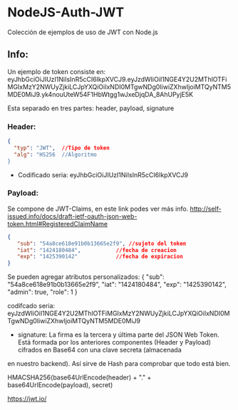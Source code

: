 # NodeJS-Auth-JWT

Colección de ejemplos de uso de JWT con Node.js

## Info:
Un ejemplo de token consiste en:
eyJhbGciOiJIUzI1NiIsInR5cCI6IkpXVCJ9.eyJzdWIiOiI1NGE4Y2U2MThlOTFiMGIxMzY2NWUyZjkiLCJpYXQiOiIxNDI0MTgwNDg0IiwiZXhwIjoiMTQyNTM5MDE0MiJ9.yk4nouUteW54F1HbWtgg1wJxeDjqDA_8AhUPyjE5K

Esta separado en tres partes: header, payload, signature

### Header:
```json
{
  "typ": "JWT",  //Tipo de token
  "alg": "HS256  //Algoritmo
}
```
- Codificado seria: eyJhbGciOiJIUzI1NiIsInR5cCI6IkpXVCJ9

### Payload:
Se compone de JWT-Claims, en este link podes ver más info. 
http://self-issued.info/docs/draft-ietf-oauth-json-web-token.html#RegisteredClaimName

```json
{
   "sub": "54a8ce618e91b0b13665e2f9", //sujeto del token
   "iat": "1424180484",		      //fecha de creacion
   "exp": "1425390142"		      //fecha de expiracion
}
```

Se pueden agregar atributos personalizados:
{
   "sub": "54a8ce618e91b0b13665e2f9",
   "iat": "1424180484",
   "exp": "1425390142",
   "admin": true,
   "role": 1
}

codifcado seria:
eyJzdWIiOiI1NGE4Y2U2MThlOTFiMGIxMzY2NWUyZjkiLCJpYXQiOiIxNDI0MTgwNDg0IiwiZXhwIjoiMTQyNTM5MDE0MiJ9

- signature:
La firma es la tercera y última parte del JSON Web Token. Está formada por los anteriores componentes (Header y Payload) cifrados en Base64 con una clave secreta (almacenada 

en nuestro backend). Así sirve de Hash para comprobar que todo está bien.


HMACSHA256(base64UrlEncode(header) + "." + base64UrlEncode(payload), secret)

https://jwt.io/

